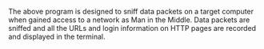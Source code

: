 The above program is designed to sniff data packets on a target computer when gained access to a network as Man in the Middle. Data packets are sniffed and all the
URLs and login information on HTTP pages are recorded and displayed in the terminal.

